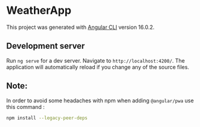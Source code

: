 # WeatherApp

This project was generated with [Angular CLI](https://github.com/angular/angular-cli) version 16.0.2.

## Development server

Run `ng serve` for a dev server. Navigate to `http://localhost:4200/`. The application will automatically reload if you change any of the source files.

## Note: 

In order to avoid some headaches with npm when adding `@angular/pwa` use this command : 
```bash
npm install --legacy-peer-deps
```